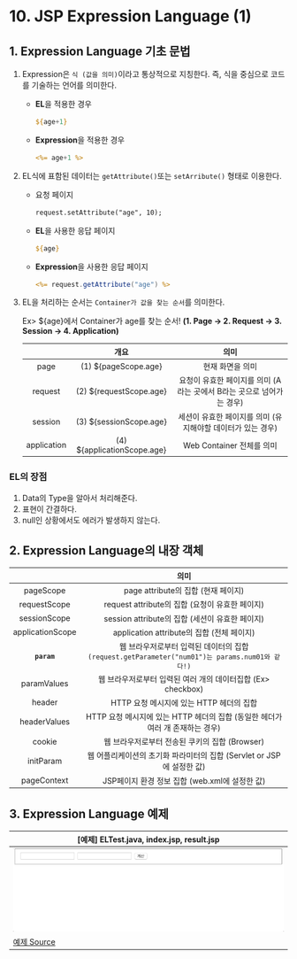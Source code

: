 # 10. JSP Expression Language (1)
## 1. Expression Language 기초 문법
1. Expression은 `식 (값을 의미)`이라고 통상적으로 지칭한다. 즉, 식을 중심으로 코드를 기술하는 언어를 의미한다.
    - **EL**을 적용한 경우
        ```JSP
        ${age+1}
        ```
    - **Expression**을 적용한 경우
        ```JSP
        <%= age+1 %>
        ```
2. EL식에 표함된 데이터는 `getAttribute()`또는 `setArribute()` 형태로 이용한다.
    - 요청 페이지
        ```JSP
        request.setAttribute("age", 10);
        ```
    - **EL**을 사용한 응답 페이지
        ```JSP
        ${age}
        ```
    - **Expression**을 사용한 응답 페이지
        ```JSP
        <%= request.getAttribute("age") %>
        ```
3. EL을 처리하는 순서는 `Container가 값을 찾는 순서`를 의미한다.
    
    Ex> ${age}에서 Container가 age를 찾는 순서! **(1. Page -> 2. Request -> 3. Session -> 4. Application)**

    |       |  개요  |  의미  |
    | :---: | :---: | :---: | 
    | page    | (1) ${pageScope.age} | 현재 화면을 의미 |
    | request | (2) ${requestScope.age} | 요청이 유효한 페이지를 의미 (A라는 곳에서 B라는 곳으로 넘어가는 경우) |
    | session | (3) ${sessionScope.age} | 세션이 유효한 페이지를 의미 (유지해야할 데이터가 있는 경우) |
    | application | (4) ${applicationScope.age} | Web Container 전체를 의미 |

### EL의 장점
1. Data의 Type을 알아서 처리해준다. 
2. 표현이 간결하다.
3. null인 상황에서도 에러가 발생하지 않는다.

## 2. Expression Language의 내장 객체
|                  |  의미 |
| :--------------: | :---: |
| pageScope        | page attribute의 집합 (현재 페이지)|
| requestScope     | request attribute의 집합 (요청이 유효한 페이지) |
| sessionScope     | session attribute의 집합 (세션이 유효한 페이지) |
| applicationScope | application attribute의 집합 (전체 페이지) |
| **`param`**      | 웹 브라우저로부터 입력된 데이터의 집합 `(request.getParameter("num01")는 params.num01와 같다!)` |
| paramValues      | 웹 브라우저로부터 입력된 여러 개의 데이터집합 (Ex> checkbox) |
| header           | HTTP 요청 메시지에 있는 HTTP 헤더의 집합 |
| headerValues     | HTTP 요청 메시지에 있는 HTTP 헤더의 집합 (동일한 헤더가 여러 개 존재하는 경우) |
| cookie           | 웹 브라우저로부터 전송된 쿠키의 집합 (Browser) |
| initParam        | 웹 어플리케이션의 초기화 파라미터의 집합 (Servlet or JSP에 설정한 값) |
| pageContext      | JSP페이지 환경 정보 집합 (web.xml에 설정한 값) |

## 3. Expression Language 예제

| [예제] ELTest.java, index.jsp, result.jsp |
| --- |
| ![](https://github.com/juyonglee/JSP-Servlet-Study/blob/master/09.%20JSP%20Expression%20Language%20(1)/Images/Example.gif)  |
|[예제 Source](https://github.com/juyonglee/JSP-Servlet-Study/tree/master/09.%20JSP%20Expression%20Language%20(1)/Examples)|